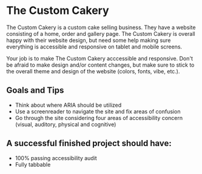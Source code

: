 # The Custom Cakery

The Custom Cakery is a custom cake selling business. They have a website consisting of a home, order and gallery page. The Custom Cakery is overall happy with their website design, but need some help making sure everything is accessible and responsive on tablet and mobile screens.

Your job is to make The Custom Cakery acccessible and responsive. Don't be afraid to make design and/or content changes, but make sure to stick to the overall theme and design of the website (colors, fonts, vibe, etc.).  

## Goals and Tips

- Think about where ARIA should be utilized
- Use a screenreader to navigate the site and fix areas of confusion 
- Go through the site considering four areas of accessibility concern (visual, auditory, physical and cognitive) 

## A successful finished project should have:
- 100% passing accessibility audit 
- Fully tabbable

